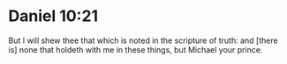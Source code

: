 # Daniel 10:21

But I will shew thee that which is noted in the scripture of truth: and [there is] none that holdeth with me in these things, but Michael your prince.